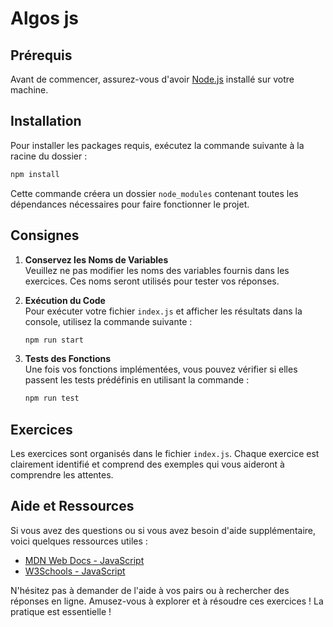 # Algos js

## Prérequis

Avant de commencer, assurez-vous d'avoir [Node.js](https://nodejs.org/) installé sur votre machine. 

## Installation

Pour installer les packages requis, exécutez la commande suivante à la racine du dossier :

```bash
npm install
```

Cette commande créera un dossier `node_modules` contenant toutes les dépendances nécessaires pour faire fonctionner le projet.

## Consignes

1. **Conservez les Noms de Variables**  
   Veuillez ne pas modifier les noms des variables fournis dans les exercices. Ces noms seront utilisés pour tester vos réponses.

2. **Exécution du Code**  
   Pour exécuter votre fichier `index.js` et afficher les résultats dans la console, utilisez la commande suivante :

   ```bash
   npm run start
   ```

3. **Tests des Fonctions**  
   Une fois vos fonctions implémentées, vous pouvez vérifier si elles passent les tests prédéfinis en utilisant la commande :

   ```bash
   npm run test
   ```

## Exercices

Les exercices sont organisés dans le fichier `index.js`. Chaque exercice est clairement identifié et comprend des exemples qui vous aideront à comprendre les attentes. 


## Aide et Ressources

Si vous avez des questions ou si vous avez besoin d'aide supplémentaire, voici quelques ressources utiles :

- [MDN Web Docs - JavaScript](https://developer.mozilla.org/fr/docs/Web/JavaScript)
- [W3Schools - JavaScript](https://www.w3schools.com/js/)

N'hésitez pas à demander de l'aide à vos pairs ou à rechercher des réponses en ligne. 
Amusez-vous à explorer et à résoudre ces exercices ! La pratique est essentielle !
